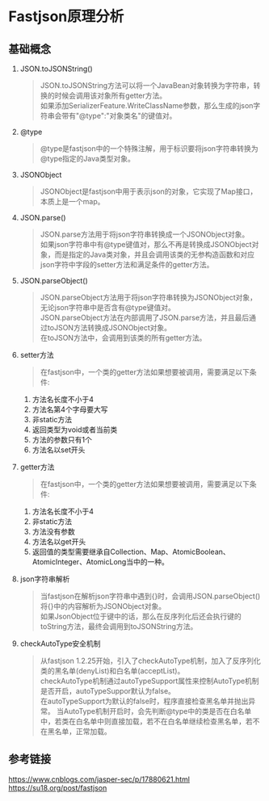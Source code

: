 # Fastjson原理分析

## 基础概念

1. JSON.toJSONString()  
    >JSON.toJSONString方法可以将一个JavaBean对象转换为字符串，转换的时候会调用该对象所有getter方法。  
    >如果添加SerializerFeature.WriteClassName参数，那么生成的json字符串会带有"@type":"对象类名"的键值对。

2. @type  
    >@type是fastjson中的一个特殊注解，用于标识要将json字符串转换为@type指定的Java类型对象。  

3. JSONObject  
    >JSONObject是fastjson中用于表示json的对象，它实现了Map接口，本质上是一个map。

4. JSON.parse()  
    >JSON.parse方法用于将json字符串转换成一个JSONObject对象。  
    >如果json字符串中有@type键值对，那么不再是转换成JSONObject对象，而是指定的Java类对象，并且会调用该类的无参构造函数和对应json字符中字段的setter方法和满足条件的getter方法。

5. JSON.parseObject()
    >JSON.parseObject方法用于将json字符串转换为JSONObject对象，无论json字符串中是否含有@type键值对。  
    >JSON.parseObject方法在内部调用了JSON.parse方法，并且最后通过toJSON方法转换成JSONObject对象。  
    >在toJSON方法中，会调用到该类的所有getter方法。

6. setter方法
    >在fastjson中，一个类的getter方法如果想要被调用，需要满足以下条件:  
    1. 方法名长度不小于4
    2. 方法名第4个字母要大写
    3. 非static方法
    4. 返回类型为void或者当前类
    5. 方法的参数只有1个
    6. 方法名以set开头

7. getter方法
    >在fastjson中，一个类的getter方法如果想要被调用，需要满足以下条件:  
    1. 方法名长度不小于4
    2. 非static方法
    3. 方法没有参数
    4. 方法名以get开头
    5. 返回值的类型需要继承自Collection、Map、AtomicBoolean、AtomicInteger、AtomicLong当中的一种。

8. json字符串解析
    >当fastjson在解析json字符串中遇到{}时，会调用JSON.parseObject()将{}中的内容解析为JSONObject对象。  
    >如果JsonObject位于键中的话，那么在反序列化后还会执行键的toString方法，最终会调用到toJSONString方法。

9. checkAutoType安全机制
    >从fastjson 1.2.25开始，引入了checkAutoType机制，加入了反序列化类的黑名单(denyList)和白名单(acceptList)。  
    >checkAutoType机制通过autoTypeSupport属性来控制AutoType机制是否开启，autoTypeSuppor默认为false。  
    >在autoTypeSupport为默认的false时，程序直接检查黑名单并抛出异常。
    >当AutoType机制开启时，会先判断@type中的类是否在白名单中，若类在白名单中则直接加载，若不在白名单继续检查黑名单，若不在黑名单，正常加载。

## 参考链接

<https://www.cnblogs.com/jasper-sec/p/17880621.html>  
<https://su18.org/post/fastjson>
